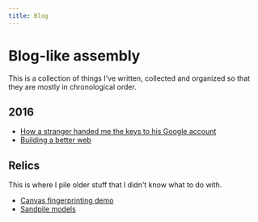 ```yaml
---
title: Blog
---
```


# Blog-like assembly

This is a collection of things I've written, collected and organized so that they are mostly in chronological order.

## 2016
* [How a stranger handed me the keys to his Google account](2016/wipe-your-devices)
* [Building a better web](2016/better-web)

## Relics

This is where I pile older stuff that I didn't know what to do with.

* [Canvas fingerprinting demo](relics/canvas-fingerprinting)
* [Sandpile models](relics/sandpiles)
